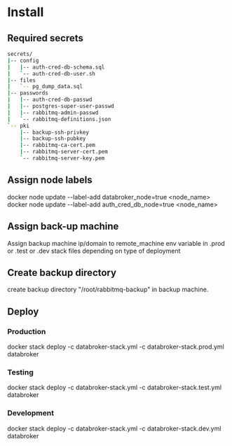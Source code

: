 # Install

## Required secrets
```sh
secrets/
|-- config
|   |-- auth-cred-db-schema.sql
|   `-- auth-cred-db-user.sh
|-- files
|   `-- pg_dump_data.sql
|-- passwords
|   |-- auth-cred-db-passwd
|   |-- postgres-super-user-passwd
|   |-- rabbitmq-admin-passwd
|   `-- rabbitmq-definitions.json
`-- pki
    |-- backup-ssh-privkey
    |-- backup-ssh-pubkey
    |-- rabbitmq-ca-cert.pem
    |-- rabbitmq-server-cert.pem
    `-- rabbitmq-server-key.pem

```
## Assign node labels
docker node update --label-add databroker_node=true <node_name>
docker node update --label-add auth_cred_db_node=true <node_name>

## Assign back-up machine
Assign  backup machine ip/domain to remote_machine env variable in  .prod or .test or .dev stack
files depending on type of deployment

## Create backup directory
create backup directory "/root/rabbitmq-backup" in backup machine.

## Deploy

### Production
docker stack deploy -c databroker-stack.yml -c databroker-stack.prod.yml  databroker
### Testing
docker stack deploy -c databroker-stack.yml -c databroker-stack.test.yml  databroker
### Development
docker stack deploy -c databroker-stack.yml -c databroker-stack.dev.yml  databroker

